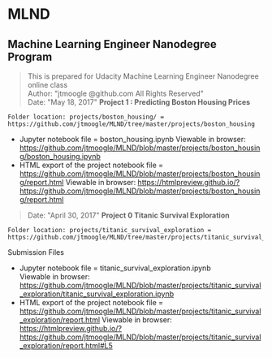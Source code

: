 # MLND 
## Machine Learning Engineer Nanodegree Program 
>This is prepared for Udacity Machine Learning Engineer Nanodegree online class   
>Author: "jtmoogle @github.com     All Rights Reserved"    
>Date: "May 18, 2017"
**Project 1 : Predicting Boston Housing Prices**

 	Folder location: projects/boston_housing/ = https://github.com/jtmoogle/MLND/tree/master/projects/boston_housing
  
  - Jupyter notebook file =  	boston_housing.ipynb
  Viewable in browser: https://github.com/jtmoogle/MLND/blob/master/projects/boston_housing/boston_housing.ipynb
  - HTML export of the project notebook file = https://github.com/jtmoogle/MLND/blob/master/projects/boston_housing/report.html
  Viewable in browser: https://htmlpreview.github.io/?https://github.com/jtmoogle/MLND/blob/master/projects/boston_housing/report.html
  

>Date: "April 30, 2017"
**Project 0 Titanic Survival Exploration**

 	Folder location: projects/titanic_survival_exploration = https://github.com/jtmoogle/MLND/tree/master/projects/titanic_survival_exploration
  
  Submission Files 
  - Jupyter notebook file = titanic_survival_exploration.ipynb  
  Viewable in browser: https://github.com/jtmoogle/MLND/blob/master/projects/titanic_survival_exploration/titanic_survival_exploration.ipynb
  - HTML export of the project notebook file = https://github.com/jtmoogle/MLND/blob/master/projects/titanic_survival_exploration/report.html
  Viewable in browser: https://htmlpreview.github.io/?https://github.com/jtmoogle/MLND/blob/master/projects/titanic_survival_exploration/report.html#L5
  
  
